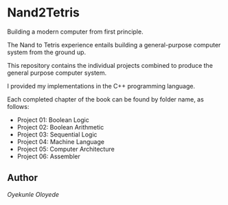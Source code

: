 Nand2Tetris
===========

Building a modern computer from first principle.

The Nand to Tetris experience entails building a general-purpose computer system from the ground up.

This repository contains the individual projects combined to produce the general purpose computer system.

I provided my implementations in the C++ programming language.

Each completed chapter of the book can be found by folder name, as follows:

* Project 01: Boolean Logic
* Project 02: Boolean Arithmetic
* Project 03: Sequential Logic   
* Project 04: Machine Language 
* Project 05: Computer Architecture  
* Project 06: Assembler   
<!-- * Project 07: Virtual Machine I: Stack Arithmetic   
* Project 08: Virtual Machine II: Program Control   
* Project 09: High-Level Language  
* Project 10: Compiler I: Syntax Analysis   
* Project 11: Compiler II: Code Generation   
* Project 12: Operating System  -->

## Author
*Oyekunle Oloyede*
